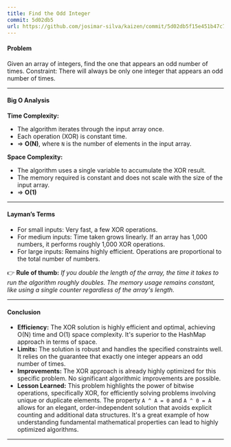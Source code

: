 ```yaml
---
title: Find the Odd Integer
commit: 5d02db5
url: https://github.com/josimar-silva/kaizen/commit/5d02db5f15e451b47c71f8bab24436fbca4ae43a
---
```


#### Problem
Given an array of integers, find the one that appears an odd number of times.
Constraint: There will always be only one integer that appears an odd number of times.

---

#### Big O Analysis

**Time Complexity:**  
- The algorithm iterates through the input array once.  
- Each operation (XOR) is constant time.  
- ⇒ **O(N)**, where `N` is the number of elements in the input array.  

**Space Complexity:**  
- The algorithm uses a single variable to accumulate the XOR result.  
- The memory required is constant and does not scale with the size of the input array.  
- ⇒ **O(1)**

---

#### Layman’s Terms

- For small inputs: Very fast, a few XOR operations.  
- For medium inputs: Time taken grows linearly. If an array has 1,000 numbers, it performs roughly 1,000 XOR operations.  
- For large inputs: Remains highly efficient. Operations are proportional to the total number of numbers.  

👉 **Rule of thumb:** *If you double the length of the array, the time it takes to run the algorithm roughly doubles. The memory usage remains constant, like using a single counter regardless of the array's length.*

---

#### Conclusion

- **Efficiency:** The XOR solution is highly efficient and optimal, achieving O(N) time and O(1) space complexity. It's superior to the HashMap approach in terms of space.  
- **Limits:** The solution is robust and handles the specified constraints well. It relies on the guarantee that exactly one integer appears an odd number of times.  
- **Improvements:** The XOR approach is already highly optimized for this specific problem. No significant algorithmic improvements are possible.  
- **Lesson Learned:** This problem highlights the power of bitwise operations, specifically XOR, for efficiently solving problems involving unique or duplicate elements. The property `A ^ A = 0` and `A ^ 0 = A` allows for an elegant, order-independent solution that avoids explicit counting and additional data structures. It's a great example of how understanding fundamental mathematical properties can lead to highly optimized algorithms.

---